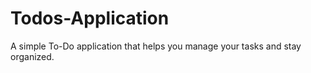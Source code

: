 # Todos-Application
A simple To-Do application that helps you manage your tasks and stay organized.
